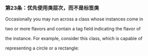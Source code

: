 ### 第23条：优先使用类层次，而不是标签类

Occasionally you may run across a class whose instances come in

two or more flavors and contain a tag field indicating the flavor of

the instance. For example, consider this class, which is capable of

representing a circle or a rectangle:

